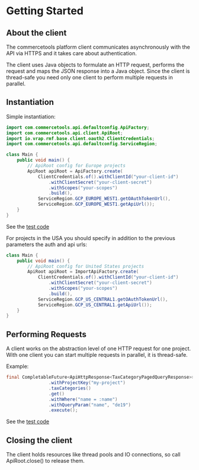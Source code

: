 # Getting Started


## About the client

The commercetools platform client communicates asynchronously with the API via HTTPS
and it takes care about authentication.

The client uses Java objects to formulate an HTTP request, performs the request and
maps the JSON response into a Java object. Since the client is thread-safe you need
only one client to perform multiple requests in parallel.

## Instantiation

Simple instantiation:

```java
import com.commercetools.api.defaultconfig.ApiFactory;
import com.commercetools.api.client.ApiRoot;
import io.vrap.rmf.base.client.oauth2.ClientCredentials;
import com.commercetools.api.defaultconfig.ServiceRegion;

class Main {
    public void main() {
        // ApiRoot config for Europe projects
        ApiRoot apiRoot = ApiFactory.create(
            ClientCredentials.of().withClientId("your-client-id")
                .withClientSecret("your-client-secret")
                .withScopes("your-scopes")
                .build(),
            ServiceRegion.GCP_EUROPE_WEST1.getOAuthTokenUrl(),
            ServiceRegion.GCP_EUROPE_WEST1.getApiUrl());
    }
}

```
See the [test code](../commercetools/commercetools-sdk-java-api/src/test/java/com/commercetools/ExamplesTest.java#L19)

For projects in the USA you should specify in addition to the previous parameters the auth and api urls:

```java
class Main {
    public void main() {
        // ApiRoot config for United States projects
        ApiRoot apiRoot = ImportApiFactory.create(
            ClientCredentials.of().withClientId("your-client-id")
                .withClientSecret("your-client-secret")
                .withScopes("your-scopes")
                .build(),
            ServiceRegion.GCP_US_CENTRAL1.getOAuthTokenUrl(),
            ServiceRegion.GCP_US_CENTRAL1.getApiUrl());
    }
}
```

## Performing Requests

A client works on the abstraction level of one HTTP request for one project.
With one client you can start multiple requests in parallel, it is thread-safe.

Example:

```java
final CompletableFuture<ApiHttpResponse<TaxCategoryPagedQueryResponse>> future = apiRoot
                .withProjectKey("my-project")
                .taxCategories()
                .get()
                .withWhere("name = :name")
                .withQueryParam("name", "de19")
                .execute();
```
See the [test code](../commercetools/commercetools-sdk-java-api/src/test/java/com/commercetools/ExamplesTest.java#L31)

## Closing the client

The client holds resources like thread pools and IO connections, so call ApiRoot.close() to release them. 
